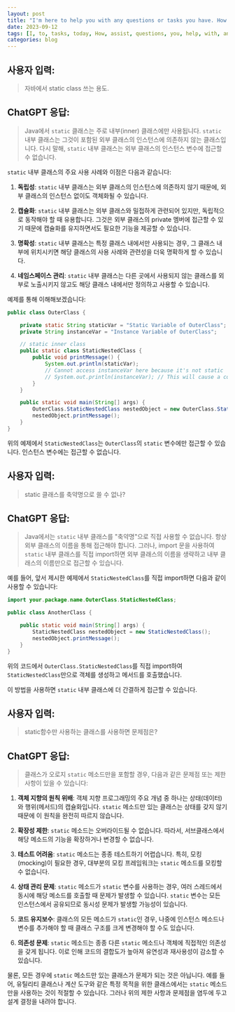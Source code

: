 ```yaml
---
layout: post
title: "I'm here to help you with any questions or tasks you have. How can I assist you today?"
date: 2023-09-12
tags: [I, to, tasks, today, How, assist, questions, you, help, with, any, have, m, can, or, here]
categories: blog
---
```


## 사용자 입력:
> 자바에서 static class 쓰는 용도.

## ChatGPT 응답:
> Java에서 `static` 클래스는 주로 내부(inner) 클래스에만 사용됩니다. `static` 내부 클래스는 그것이 포함된 외부 클래스의 인스턴스에 의존하지 않는 클래스입니다. 다시 말해, `static` 내부 클래스는 외부 클래스의 인스턴스 변수에 접근할 수 없습니다. 

`static` 내부 클래스의 주요 사용 사례와 이점은 다음과 같습니다:

1. **독립성**: `static` 내부 클래스는 외부 클래스의 인스턴스에 의존하지 않기 때문에, 외부 클래스의 인스턴스 없이도 객체화될 수 있습니다.
   
2. **캡슐화**: `static` 내부 클래스는 외부 클래스와 밀접하게 관련되어 있지만, 독립적으로 동작해야 할 때 유용합니다. 그것은 외부 클래스의 private 멤버에 접근할 수 있기 때문에 캡슐화를 유지하면서도 필요한 기능을 제공할 수 있습니다.

3. **명확성**: `static` 내부 클래스는 특정 클래스 내에서만 사용되는 경우, 그 클래스 내부에 위치시키면 해당 클래스의 사용 사례와 관련성을 더욱 명확하게 할 수 있습니다.

4. **네임스페이스 관리**: `static` 내부 클래스는 다른 곳에서 사용되지 않는 클래스를 외부로 노출시키지 않고도 해당 클래스 내에서만 정의하고 사용할 수 있습니다. 

예제를 통해 이해해보겠습니다:

```java
public class OuterClass {

    private static String staticVar = "Static Variable of OuterClass";
    private String instanceVar = "Instance Variable of OuterClass";

    // static inner class
    public static class StaticNestedClass {
        public void printMessage() {
            System.out.println(staticVar);
            // Cannot access instanceVar here because it's not static
            // System.out.println(instanceVar); // This will cause a compilation error
        }
    }

    public static void main(String[] args) {
        OuterClass.StaticNestedClass nestedObject = new OuterClass.StaticNestedClass();
        nestedObject.printMessage();
    }
}
```

위의 예제에서 `StaticNestedClass`는 `OuterClass`의 `static` 변수에만 접근할 수 있습니다. 인스턴스 변수에는 접근할 수 없습니다.

## 사용자 입력:
> static 클래스를 축약명으로 쓸 수 없나?

## ChatGPT 응답:
> Java에서는 `static` 내부 클래스를 "축약명"으로 직접 사용할 수 없습니다. 항상 외부 클래스의 이름을 통해 접근해야 합니다. 그러나, import 문을 사용하여 `static` 내부 클래스를 직접 import하면 외부 클래스의 이름을 생략하고 내부 클래스의 이름만으로 접근할 수 있습니다.

예를 들어, 앞서 제시한 예제에서 `StaticNestedClass`를 직접 import하면 다음과 같이 사용할 수 있습니다:

```java
import your.package.name.OuterClass.StaticNestedClass;

public class AnotherClass {

    public static void main(String[] args) {
        StaticNestedClass nestedObject = new StaticNestedClass();
        nestedObject.printMessage();
    }
}
```

위의 코드에서 `OuterClass.StaticNestedClass`를 직접 import하여 `StaticNestedClass`만으로 객체를 생성하고 메서드를 호출했습니다.

이 방법을 사용하면 `static` 내부 클래스에 더 간결하게 접근할 수 있습니다.

## 사용자 입력:
> static함수만 사용하는 클래스를 사용하면 문제점은?

## ChatGPT 응답:
> 클래스가 오로지 `static` 메소드만을 포함할 경우, 다음과 같은 문제점 또는 제한 사항이 있을 수 있습니다:

1. **객체 지향의 원칙 위배**: 객체 지향 프로그래밍의 주요 개념 중 하나는 상태(데이터)와 행위(메서드)의 캡슐화입니다. `static` 메소드만 있는 클래스는 상태를 갖지 않기 때문에 이 원칙을 완전히 따르지 않습니다.

2. **확장성 제한**: `static` 메소드는 오버라이드될 수 없습니다. 따라서, 서브클래스에서 해당 메소드의 기능을 확장하거나 변경할 수 없습니다.

3. **테스트 어려움**: `static` 메소드는 종종 테스트하기 어렵습니다. 특히, 모킹(mocking)이 필요한 경우, 대부분의 모킹 프레임워크는 `static` 메소드를 모킹할 수 없습니다.

4. **상태 관리 문제**: `static` 메소드가 `static` 변수를 사용하는 경우, 여러 스레드에서 동시에 해당 메소드를 호출할 때 문제가 발생할 수 있습니다. `static` 변수는 모든 인스턴스에서 공유되므로 동시성 문제가 발생할 가능성이 있습니다.

5. **코드 유지보수**: 클래스의 모든 메소드가 `static`인 경우, 나중에 인스턴스 메소드나 변수를 추가해야 할 때 클래스 구조를 크게 변경해야 할 수도 있습니다.

6. **의존성 문제**: `static` 메소드는 종종 다른 `static` 메소드나 객체에 직접적인 의존성을 갖게 됩니다. 이로 인해 코드의 결합도가 높아져 유연성과 재사용성이 감소할 수 있습니다.

물론, 모든 경우에 `static` 메소드만 있는 클래스가 문제가 되는 것은 아닙니다. 예를 들어, 유틸리티 클래스나 계산 도구와 같은 특정 목적을 위한 클래스에서는 `static` 메소드만을 사용하는 것이 적절할 수 있습니다. 그러나 위의 제한 사항과 문제점을 염두에 두고 설계 결정을 내려야 합니다.

